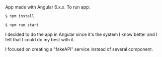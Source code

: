 

App made with Angular 6.x.x. To run app: 

```bash
$ npm install

```


```bash
$ npm run start 

```


I decided to do the app in Angular since it's the system I know better and I felt that I could do my best with it. 

I focused on creating a "fakeAPI" service instead of several component. 

